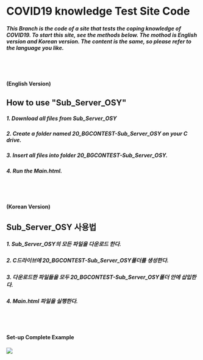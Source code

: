 # COVID19 knowledge Test Site Code
##### This Branch is the code of a site that tests the coping knowledge of COVID19. To start this site, see the methods below. The mothod is English version and Korean version. The content is the same, so please refer to the language you like.
</br>
</br>


#### (English Version)


## How to use "Sub_Server_OSY"

##### 1. Download all files from Sub_Server_OSY
##### 2. Create a folder named 20_BGCONTEST-Sub_Server_OSY on your C drive.
##### 3. Insert all files into folder 20_BGCONTEST-Sub_Server_OSY.
##### 4. Run the Main.html.
</br>
</br>


#### (Korean Version)


## Sub_Server_OSY 사용법

##### 1. Sub_Server_OSY의 모든 파일을 다운로드 한다.
##### 2. C드라이브에 20_BGCONTEST-Sub_Server_OSY폴더를 생성한다.
##### 3. 다운로드한 파일들을 모두 20_BGCONTEST-Sub_Server_OSY폴더 안에 삽입한다.
##### 4. Main.html 파일을 실행한다.
</br>
</br>


#### Set-up Complete Example
<div>
<img src="https://user-images.githubusercontent.com/59431387/99540997-a2cbf780-29f3-11eb-9554-5571ca7c72cc.png"></img>
</div>
